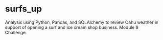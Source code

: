 # surfs_up
Analysis using Python, Pandas, and SQLAlchemy to review Oahu weather in support of opening a surf and ice cream shop business.  Module 9 Challenge.
